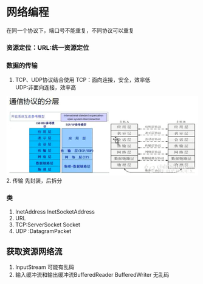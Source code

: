 # 网络编程
  在同一个协议下，端口号不能重复，不同协议可以重复<br>
### 资源定位：URL:统一资源定位
### 数据的传输
1. TCP、UDP协议结合使用
  TCP：面向连接，安全，效率低<br>
  UDP:非面向连接，效率高<br>
  
![avatar](https://github.com/SmallNancy/trueChain/blob/master/picture/net7.png) 
2. 传输 先封装，后拆分
### 类
  1. InetAddress  InetSocketAddress
  2. URL 
  3. TCP:ServerSocket Socket
  4. UDP :DatagramPacket
## 获取资源网络流
1. InputStream 可能有乱码
2. 输入缓冲流和输出缓冲流BufferedReader BufferedWriter 无乱码
  
